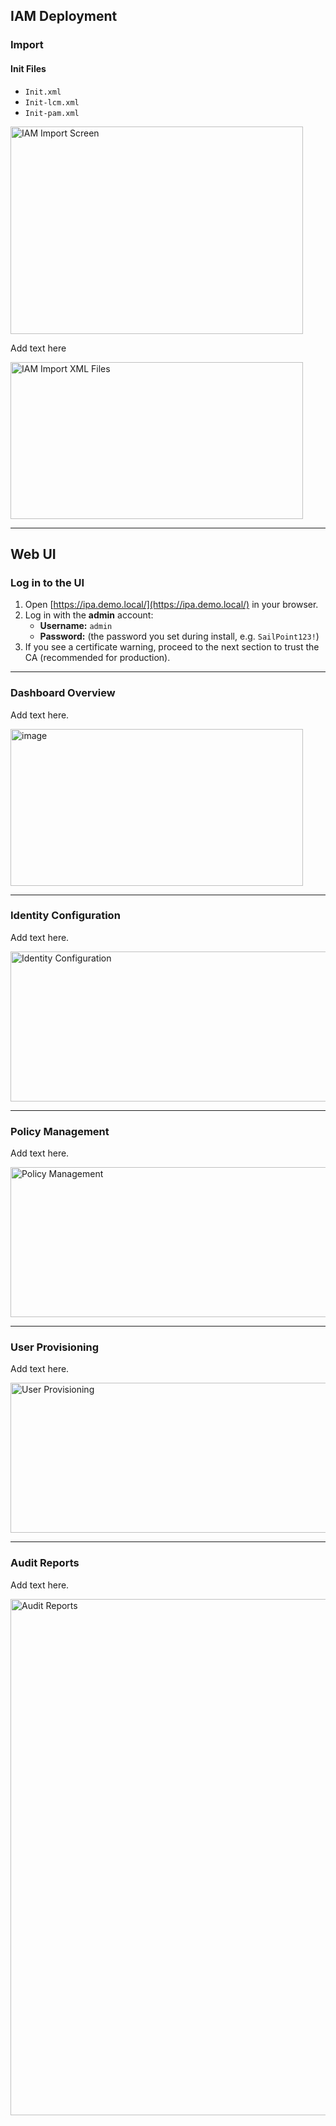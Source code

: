 ## IAM Deployment

### Import

#### Init Files
- `Init.xml`  
- `Init-lcm.xml`  
- `Init-pam.xml`  

<img width="468" height="332" alt="IAM Import Screen" src="https://github.com/user-attachments/assets/decb0671-de2b-4808-9343-1f84099f0ba0" />


Add text here 

<img width="468" height="251" alt="IAM Import XML Files" src="https://github.com/user-attachments/assets/06a930ac-3088-4f58-b833-90c1fcc0a32d" />

---

## Web UI

### Log in to the UI
1. Open [https://ipa.demo.local/](https://ipa.demo.local/) in your browser.  
2. Log in with the **admin** account:  
   - **Username:** `admin`  
   - **Password:** (the password you set during install, e.g. `SailPoint123!`)  
3. If you see a certificate warning, proceed to the next section to trust the CA (recommended for production).

---

### Dashboard Overview
Add text here.


<img width="468" height="251" alt="image" src="https://github.com/user-attachments/assets/da487e65-2046-4fda-a593-d25c2519e255" />

---

### Identity Configuration
Add text here.

<img width="826" height="240" alt="Identity Configuration" src="https://github.com/user-attachments/assets/d400eb02-51e9-4557-af2d-4af64328e8b8" />

---

### Policy Management
Add text here.

<img width="826" height="240" alt="Policy Management" src="https://github.com/user-attachments/assets/596cd65c-b371-49d0-a2b1-c68578ef659b" />

---

### User Provisioning
Add text here.

<img width="826" height="240" alt="User Provisioning" src="https://github.com/user-attachments/assets/9312fa2a-c2d3-4e2a-8c71-b7335b40bbf2" />

---

### Audit Reports
Add text here.

<img height="826" alt="Audit Reports" src="https://github.com/user-attachments/assets/94a13dac-0037-4beb-b998-528c23bd4a79" />
